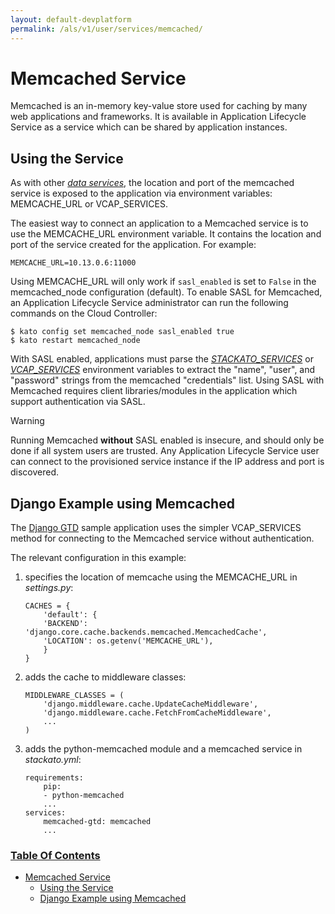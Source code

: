 ```yaml
---
layout: default-devplatform
permalink: /als/v1/user/services/memcached/
---
```

<!--PUBLISHED-->

Memcached Service[](#memcached-service "Permalink to this headline")
=====================================================================

Memcached is an in-memory key-value store used for caching by many web
applications and frameworks. It is available in Application Lifecycle Service as a service
which can be shared by application instances.

Using the Service[](#using-the-service "Permalink to this headline")
---------------------------------------------------------------------

As with other [*data services*](/als/v1/user/services/data-services/#data-services), the
location and port of the memcached service is exposed to the application
via environment variables: MEMCACHE\_URL or VCAP\_SERVICES.

The easiest way to connect an application to a Memcached service is to
use the MEMCACHE\_URL environment variable. It contains the location and
port of the service created for the application. For example:

    MEMCACHE_URL=10.13.0.6:11000

Using MEMCACHE\_URL will only work if `sasl_enabled`
is set to `False` in the memcached\_node
configuration (default). To enable SASL for Memcached, an Application Lifecycle Service
administrator can run the following commands on the Cloud Controller:

    $ kato config set memcached_node sasl_enabled true
    $ kato restart memcached_node

With SASL enabled, applications must parse the
[*STACKATO\_SERVICES*](/als/v1/user/services/data-services/#database-services-helion-services)
or
[*VCAP\_SERVICES*](/als/v1/user/services/data-services/#database-services-vcap-services)
environment variables to extract the "name", "user", and "password"
strings from the memcached "credentials" list. Using SASL with Memcached
requires client libraries/modules in the application which support
authentication via SASL.

Warning

Running Memcached **without** SASL enabled is insecure, and should only
be done if all system users are trusted. Any Application Lifecycle Service user can connect
to the provisioned service instance if the IP address and port is
discovered.

Django Example using Memcached[](#django-example-using-memcached "Permalink to this headline")
-----------------------------------------------------------------------------------------------

The [Django GTD](https://github.com/Stackato-Apps/django-gtd) sample
application uses the simpler VCAP\_SERVICES method for connecting to the
Memcached service without authentication.

The relevant configuration in this example:

1.  specifies the location of memcache using the MEMCACHE\_URL in
    *settings.py*:

        CACHES = {
            'default': {
            'BACKEND': 'django.core.cache.backends.memcached.MemcachedCache',
            'LOCATION': os.getenv('MEMCACHE_URL'),
            }
        }

2.  adds the cache to middleware classes:

        MIDDLEWARE_CLASSES = (
            'django.middleware.cache.UpdateCacheMiddleware',
            'django.middleware.cache.FetchFromCacheMiddleware',
            ...
        )

3.  adds the python-memcached module and a memcached service in
    *stackato.yml*:

        requirements:
            pip:
            - python-memcached
            ...
        services:
            memcached-gtd: memcached
            ...

### [Table Of Contents](/als/v1/index-2/)

-   [Memcached Service](#)
    -   [Using the Service](#using-the-service)
    -   [Django Example using
        Memcached](#django-example-using-memcached)

